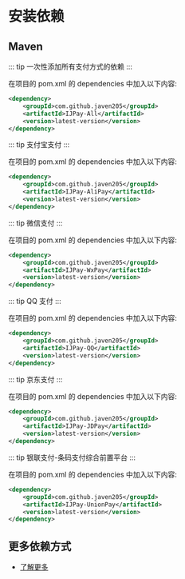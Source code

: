 # 安装依赖

## Maven

::: tip
一次性添加所有支付方式的依赖
:::

在项目的 pom.xml 的 dependencies 中加入以下内容:

```xml
<dependency>
    <groupId>com.github.javen205</groupId>
    <artifactId>IJPay-All</artifactId>
    <version>latest-version</version>
</dependency>
```   

::: tip
支付宝支付
:::

在项目的 pom.xml 的 dependencies 中加入以下内容:

```xml
<dependency>
    <groupId>com.github.javen205</groupId>
    <artifactId>IJPay-AliPay</artifactId>
    <version>latest-version</version>
</dependency>
```      

::: tip
微信支付
:::

在项目的 pom.xml 的 dependencies 中加入以下内容:

```xml
<dependency>
    <groupId>com.github.javen205</groupId>
    <artifactId>IJPay-WxPay</artifactId>
    <version>latest-version</version>
</dependency>
```  

::: tip
QQ 支付
:::

在项目的 pom.xml 的 dependencies 中加入以下内容:

```xml
<dependency>
    <groupId>com.github.javen205</groupId>
    <artifactId>IJPay-QQ</artifactId>
    <version>latest-version</version>
</dependency>
``` 

::: tip
京东支付
:::

在项目的 pom.xml 的 dependencies 中加入以下内容:

```xml
<dependency>
    <groupId>com.github.javen205</groupId>
    <artifactId>IJPay-JDPay</artifactId>
    <version>latest-version</version>
</dependency>
```    

::: tip
银联支付-条码支付综合前置平台
:::

在项目的 pom.xml 的 dependencies 中加入以下内容:

```xml
<dependency>
    <groupId>com.github.javen205</groupId>
    <artifactId>IJPay-UnionPay</artifactId>
    <version>latest-version</version>
</dependency>
```       

## 更多依赖方式

- [了解更多](https://search.maven.org/search?q=IJPay)


<script>
export default {
  mounted () {
    let xmlHttp = new XMLHttpRequest();
    xmlHttp.open("GET", "https://img.shields.io/maven-central/v/com.github.javen205/IJPay.json", false);
    xmlHttp.send(null);
    let versionInfo = JSON.parse(xmlHttp.responseText).value.replace('v', '');
    let codeNodeList = document.querySelectorAll('code');
    for (let i = 0; i < codeNodeList.length; i++) {
        codeNodeList[i].innerHTML = codeNodeList[i].innerHTML.replace('latest-version', versionInfo);
    }
  }
}
</script>